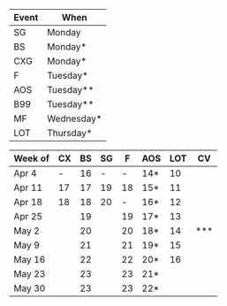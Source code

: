 | Event | When       |
|-------|------------|
| SG    | Monday     | 
| BS    | Monday*    | 
| CXG   | Monday*    | 
| F     | Tuesday*   | 
| AOS   | Tuesday**  | 
| B99   | Tuesday**  | 
| MF    | Wednesday* | 
| LOT   | Thursday*  | 

| Week of |	CX | BS	| SG | F | AOS | LOT | CV |
|---------|----|----|----|---|-----|-----|----|
| Apr 4   |	-	 | 16 | -	 | - | 14* | 10  |    |
| Apr 11  |	17 | 17	| 19 | 18| 15* | 11  |    |
| Apr 18  |	18 | 18	| 20 | - | 16* | 12  |    |
| Apr 25  |		 | 19 | 	 | 19| 17* | 13  |    |
| May 2   |		 | 20 | 	 | 20| 18* | 14  | *** |
| May 9   |		 | 21 | 	 | 21| 19* | 15  |    |
| May 16  |		 | 22 | 	 | 22| 20* | 16  |    |
| May 23  |		 | 23 | 	 | 23| 21* |	   |    |
| May 30  |		 | 23 | 	 | 23| 22* |	   |    |
